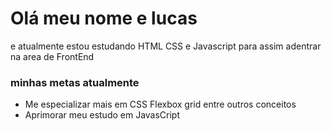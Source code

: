 # Olá meu nome e lucas 
e atualmente estou estudando HTML CSS e Javascript para assim adentrar na area de FrontEnd

### minhas metas atualmente
- Me especializar mais em CSS Flexbox grid entre outros conceitos 
- Aprimorar meu estudo em JavasCript
<!---
Lucxxzz/Lucxxzz is a ✨ special ✨ repository because its `README.md` (this file) appears on your GitHub profile.
You can click the Preview link to take a look at your changes.
--->
